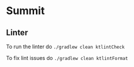 # Summit

## Linter

To run the linter do
`./gradlew clean ktlintCheck`

To fix lint issues do
`./gradlew clean ktlintFormat`